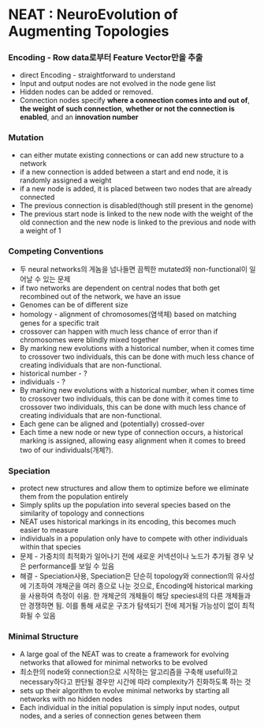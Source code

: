 # NEAT : NeuroEvolution of Augmenting Topologies

### Encoding - Row data로부터 Feature Vector만을 추출

- direct Encoding - straightforward to understand
- Input and output nodes are not evolved in the node gene list
- Hidden nodes can be added or removed.
- Connection nodes specify **where a connection comes into and out of**, **the weight of such connection**, **whether or not the connection is enabled**, and an **innovation number**

### Mutation

- can either mutate existing connections or can add new structure to a network
- if a new connection is added between a start and end node, it is randomly assigned a weight
- if a new node is added, it is placed between two nodes that are already connected
- The previous connection is disabled(though still present in the genome)
- The previous start node is linked to the new node with the weight of the old connection and the new node is linked to the previous and node with a weight of 1

### Competing Conventions

- 두 neural networks의 게놈을 넘나들면 끔찍한 mutated와 non-functional이 일어날 수 있는 문제
- if two networks are dependent on central nodes that both get recombined out of the network, we have an issue
- Genomes can be of different size
- homology - alignment of chromosomes(염색체) based on matching genes for a specific trait
- crossover can happen with much less chance of error than if chromosomes were blindly mixed together
- By marking new evolutions with a historical number, when it comes time to crossover two individuals, this can be done with much less chance of creating individuals that are non-functional.
- historical number - ?
- individuals - ?
- By marking new evolutions with a historical number, when it comes time to crossover two individuals, this can be done with it comes time to crossover two individuals, this can be done with much less chance of creating individuals that are non-functional.
- Each gene can be aligned and (potentially) crossed-over
- Each time a new node or new type of connection occurs, a historical marking is assigned, allowing easy alignment when it comes to breed two of our individuals(개체?).

### Speciation

- protect new structures and allow them to optimize before we eliminate them from the population entirely
- Simply splits up the population into several species based on the similarity of topology and connections
- NEAT uses historical markings in its encoding, this becomes much easier to measure
- individuals in a population only have to compete with other individuals within that species
- 문제 - 가중치의 최적화가 일어나기 전에 새로운 커넥션이나 노드가 추가될 경우 낮은 performance를 보일 수 있음
- 해결 - Speciation사용, Speciation은 단순히 topology와 connection의 유사성에 기초하여 개채군을 여러 종으로 나눈 것으로, Encoding에 historical marking을 사용하여 측정이 쉬움. 한 개체군의 개체들이 해당 species내의 다른 개체들과만 경쟁하면 됨. 이를 통해 새로운 구조가 탐색되기 전에 제거될 가능성이 없이 최적화될 수 있음

### Minimal Structure

- A large goal of the NEAT was to create a framework for evolving networks that allowed for minimal networks to be evolved
- 최소한의 node와 connection으로 시작하는 알고리즘을 구축해 useful하고 necessary하다고 판단될 경우만 시간에 따라 complexity가 진화하도록 하는 것
- sets up their algorithm to evolve minimal networks by starting all networks with no hidden nodes
- Each individual in the initial population is simply input nodes, output nodes, and a series of connection genes between them

